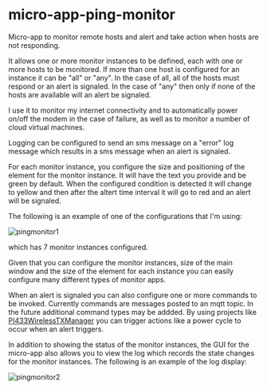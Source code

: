 # micro-app-ping-monitor

Micro-app to monitor remote hosts and alert and take action when
hosts are not responding.

It allows one or more monitor instances to be defined, each with
one or more hosts to be monitored.  If more than one host is
configured for an instance it can be "all" or "any".  In the case of
all, all of the hosts must respond or an alert is signaled. In
the case of "any" then only if none of the hosts are available
will an alert be signaled.

I use it to monitor my internet connectivity and to automatically
power on/off the modem in the case of failure, as well as to
monitor a number of cloud virtual machines.

Logging can be configured to send an sms message on a "error"
log message which results in a sms message when an alert
is signaled.

For each monitor instance, you configure the size and positioning
of the element for the monitor instance.  It will have the
text you provide and be green by default.  When the configured
condition is detected it will change to yellow and then after
the altert time interval it will go to red and an alert will
be signaled.

The following is an example of one of the configurations that
I'm using:

![pingmonitor1](https://github.com/mhdawson/micro-app-ping-monitor/blob/master/pictures/pingmonitor1.jpg?raw=true)

which has 7 monitor instances configured.

Given that you can configure the monitor instances, size of the main window and the size of the element for each instance you can easily configure many different types of monitor apps.

When an alert is signaled you can also configure one or more commands to be invoked.  Currently commands are messages posted
to an mqtt topic.  In the future additional command types may be addded. By using projects like [PI433WirelessTXManager](https://github.com/mhdawson/PI433WirelessTXManager) you can trigger actions like a power cycle to occur when an
alert triggers.

In addition to showing the status of the monitor instances, the GUI for the micro-app also allows you to view the log which records the state changes for the monitor instances.  The following is an example of the log display:

![pingmonitor2](https://github.com/mhdawson/micro-app-ping-monitor/blob/master/pictures/pingmonitor2.jpg?raw=true)
